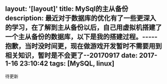 layout: '[layout]'
title: MySql的主从备份
description: 最近对于数据库的优化有了一些更深入的学习，在了解到主从备份以后，自己用虚拟机搭建了一个主从备份的数据库，以下是我的搭建过程。-----抱歉，当时没时间更，现在做游戏开发暂时不需要用到相关知识，暂时是不会更了--20170917
date: 2017-1-16 23:10:42
tags: [MySQL, linux]
---

待更新
